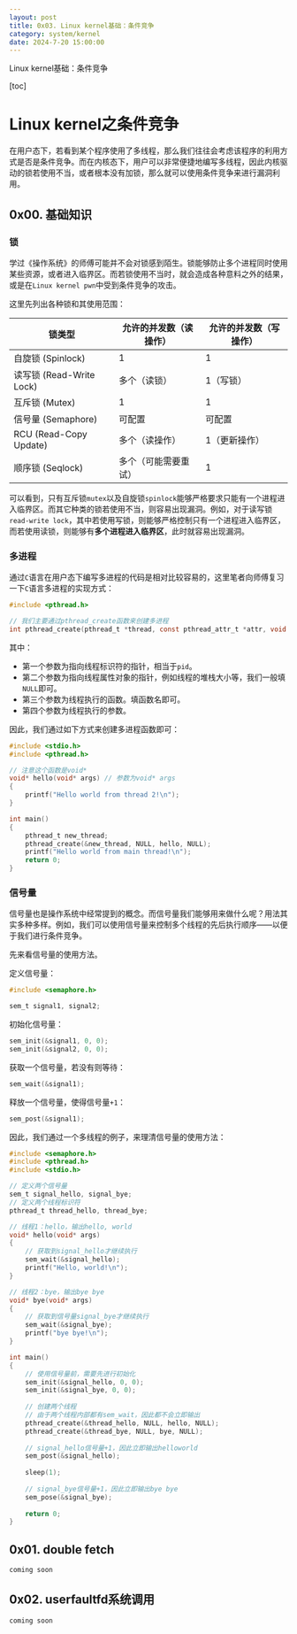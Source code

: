 ```yaml
---
layout: post
title: 0x03. Linux kernel基础：条件竞争
category: system/kernel
date: 2024-7-20 15:00:00
---
```

Linux kernel基础：条件竞争

[toc]

# Linux kernel之条件竞争

在用户态下，若看到某个程序使用了多线程，那么我们往往会考虑该程序的利用方式是否是条件竞争。而在内核态下，用户可以非常便捷地编写多线程，因此内核驱动的锁若使用不当，或者根本没有加锁，那么就可以使用条件竞争来进行漏洞利用。

## 0x00. 基础知识

### 锁

学过《操作系统》的师傅可能并不会对锁感到陌生。锁能够防止多个进程同时使用某些资源，或者进入临界区。而若锁使用不当时，就会造成各种意料之外的结果，或是在`Linux kernel pwn`中受到条件竞争的攻击。

这里先列出各种锁和其使用范围：

| 锁类型                   | 允许的并发数（读操作） | 允许的并发数（写操作） |
| ------------------------ | ---------------------- | ---------------------- |
| 自旋锁 (Spinlock)        | 1                      | 1                      |
| 读写锁 (Read-Write Lock) | 多个（读锁）           | 1（写锁）              |
| 互斥锁 (Mutex)           | 1                      | 1                      |
| 信号量 (Semaphore)       | 可配置                 | 可配置                 |
| RCU (Read-Copy Update)   | 多个（读操作）         | 1（更新操作）          |
| 顺序锁 (Seqlock)         | 多个（可能需要重试）   | 1                      |

可以看到，只有互斥锁`mutex`以及自旋锁`spinlock`能够严格要求只能有一个进程进入临界区。而其它种类的锁若使用不当，则容易出现漏洞。例如，对于读写锁`read-write lock`，其中若使用写锁，则能够严格控制只有一个进程进入临界区，而若使用读锁，则能够有**多个进程进入临界区**，此时就容易出现漏洞。

### 多进程

通过`C`语言在用户态下编写多进程的代码是相对比较容易的，这里笔者向师傅复习一下`C`语言多进程的实现方式：

```c
#include <pthread.h>

// 我们主要通过pthread_create函数来创建多进程
int pthread_create(pthread_t *thread, const pthread_attr_t *attr, void *(*start_routine)(void *), void *arg);
```

其中：

- 第一个参数为指向线程标识符的指针，相当于`pid`。
- 第二个参数为指向线程属性对象的指针，例如线程的堆栈大小等，我们一般填`NULL`即可。
- 第三个参数为线程执行的函数。填函数名即可。
- 第四个参数为线程执行的参数。

因此，我们通过如下方式来创建多进程函数即可：

```c
#include <stdio.h>
#include <pthread.h>

// 注意这个函数是void*
void* hello(void* args) // 参数为void* args
{
    printf("Hello world from thread 2!\n");
}

int main()
{
    pthread_t new_thread;
    pthread_create(&new_thread, NULL, hello, NULL);
    printf("Hello world from main thread!\n");
    return 0;
}
```

### 信号量

信号量也是操作系统中经常提到的概念。而信号量我们能够用来做什么呢？用法其实多种多样。例如，我们可以使用信号量来控制多个线程的先后执行顺序——以便于我们进行条件竞争。

先来看信号量的使用方法。

定义信号量：

```c
#include <semaphore.h>

sem_t signal1, signal2;
```

初始化信号量：

```c
sem_init(&signal1, 0, 0);
sem_init(&signal2, 0, 0);
```

获取一个信号量，若没有则等待：

```c
sem_wait(&signal1);
```

释放一个信号量，使得信号量`+1`：

```c
sem_post(&signal1);
```

因此，我们通过一个多线程的例子，来理清信号量的使用方法：

```c
#include <semaphore.h>
#include <pthread.h>
#include <stdio.h>

// 定义两个信号量
sem_t signal_hello, signal_bye;
// 定义两个线程标识符
pthread_t thread_hello, thread_bye;

// 线程1：hello，输出hello, world
void* hello(void* args)
{
    // 获取到signal_hello才继续执行
    sem_wait(&signal_hello);
    printf("Hello, world!\n");
}

// 线程2：bye，输出bye bye
void* bye(void* args)
{
    // 获取到信号量signal_bye才继续执行
    sem_wait(&signal_bye);
    printf("bye bye!\n");
}

int main()
{
    // 使用信号量前，需要先进行初始化
    sem_init(&signal_hello, 0, 0);
    sem_init(&signal_bye, 0, 0);
    
    // 创建两个线程
    // 由于两个线程内部都有sem_wait，因此都不会立即输出
    pthread_create(&thread_hello, NULL, hello, NULL);
    pthread_create(&thread_bye, NULL, bye, NULL);
    
    // signal_hello信号量+1，因此立即输出helloworld
    sem_post(&signal_hello);
    
    sleep(1);
    
    // signal_bye信号量+1，因此立即输出bye bye
    sem_pose(&signal_bye);
    
    return 0;
}
```

## 0x01. double fetch

```tex
coming soon
```

## 0x02. userfaultfd系统调用

```tex
coming soon
```















